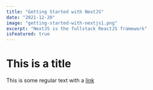 ```yaml
---
title: "Getting Started with NextJS"
date: "2021-12-20"
image: "getting-started-with-nextjs1.png"
excerpt: "NextJS is the fullstack ReactJS framework"
isFeatured: true
---
```


# This is a title

This is some regular text with a [link](Https:google.com)
